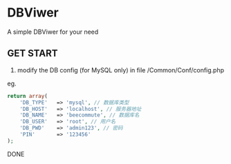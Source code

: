 ﻿# DBViwer 
A simple DBViwer for your need

## GET START

1. modify the DB config (for MySQL only) in file /Common/Conf/config.php

eg.
```php
return array(
	'DB_TYPE'   => 'mysql', // 数据库类型
	'DB_HOST'   => 'localhost', // 服务器地址
	'DB_NAME'   => 'beecommute', // 数据库名
	'DB_USER'   => 'root', // 用户名
	'DB_PWD'    => 'admin123', // 密码
	'PIN'       => '123456'
);
```
DONE